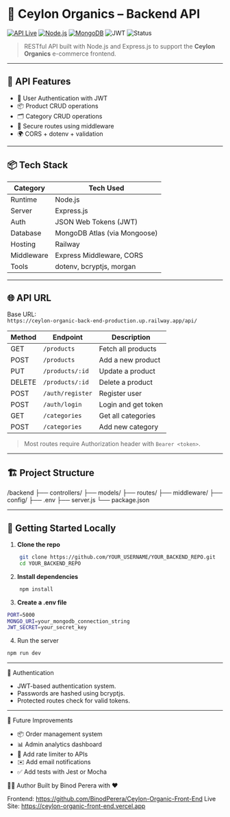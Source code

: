 # 🌿 Ceylon Organics – Backend API

[![API Live](https://img.shields.io/badge/Live-Railway-blue)](https://ceylon-organic-back-end-production.up.railway.app/api/)
[![Node.js](https://img.shields.io/badge/Node.js-18.x-green)](https://nodejs.org/)
[![MongoDB](https://img.shields.io/badge/Database-MongoDB-brightgreen)](https://www.mongodb.com/)
![JWT](https://img.shields.io/badge/Auth-JWT-orange)
![Status](https://img.shields.io/badge/Project-Active-success)

> RESTful API built with Node.js and Express.js to support the **Ceylon Organics** e-commerce frontend.

---

## 🚀 API Features

- 🧑 User Authentication with JWT
- 📦 Product CRUD operations
- 🗂️ Category CRUD operations
- 🔐 Secure routes using middleware
- 🌍 CORS + dotenv + validation

---

## 📦 Tech Stack

| Category        | Tech Used                      |
|-----------------|--------------------------------|
| Runtime         | Node.js                        |
| Server          | Express.js                     |
| Auth            | JSON Web Tokens (JWT)          |
| Database        | MongoDB Atlas (via Mongoose)   |
| Hosting         | Railway                        |
| Middleware      | Express Middleware, CORS       |
| Tools           | dotenv, bcryptjs, morgan       |

---

## 🌐 API URL

Base URL:  
`https://ceylon-organic-back-end-production.up.railway.app/api/`

| Method | Endpoint          | Description              |
|--------|-------------------|--------------------------|
| GET    | `/products`       | Fetch all products       |
| POST   | `/products`       | Add a new product        |
| PUT    | `/products/:id`   | Update a product         |
| DELETE | `/products/:id`   | Delete a product         |
| POST   | `/auth/register`  | Register user            |
| POST   | `/auth/login`     | Login and get token      |
| GET    | `/categories`     | Get all categories       |
| POST   | `/categories`     | Add new category         |

> Most routes require Authorization header with `Bearer <token>`.

---

## 🏗️ Project Structure

/backend 
├── controllers/ 
├── models/ 
├── routes/ 
├── middleware/ 
├── config/ 
├── .env 
├── server.js 
└── package.json


---

## 🔧 Getting Started Locally

1. **Clone the repo**
```bash
    git clone https://github.com/YOUR_USERNAME/YOUR_BACKEND_REPO.git
    cd YOUR_BACKEND_REPO
```


2. **Install dependencies**
```bash
    npm install
```

3. **Create a .env file**
```bash
PORT=5000
MONGO_URI=your_mongodb_connection_string
JWT_SECRET=your_secret_key
```

4. Run the server
```bash
npm run dev
```

---

🔐 Authentication
- JWT-based authentication system.
- Passwords are hashed using bcryptjs.
- Protected routes check for valid tokens.

---

🌱 Future Improvements
- 📦 Order management system
- 📊 Admin analytics dashboard
- 🔔 Add rate limiter to APIs
- ✉️ Add email notifications
- ✅ Add tests with Jest or Mocha

🙋‍♂️ Author
Built by Binod Perera with ❤️

Frontend: https://github.com/BinodPerera/Ceylon-Organic-Front-End
Live Site: https://ceylon-organic-front-end.vercel.app
